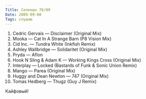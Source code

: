 ```yaml
---
Title: Селекшн 78/09
Date: 2009-09-08
Tags: слушаю
---
```


<div class="text"><p></p><ol>
<li>Cedric Gervais — Disclaimer (Original Mix)</li>
<li>Mooka — Cat In A Strange Barn (P8 Vision Mix)</li>
<li>Cid Inc. — Tundra White (Inkfish Remix)</li>
<li>Ashley Wallbridge — Solidaritet (Original Mix)</li>
<li>Pryda — Aflon</li>
<li>Hook N Sling &amp; Adam K — Working Kings Cross (Original Mix)</li>
<li>Interplay — Locked (Bastards of Funk &amp; Sonic Union Remix)</li>
<li>Mango — Parea (Original Mix)</li>
<li>Huggy and Dean Newton — 747 (Original Mix)</li>
<li>Tomas Hedberg — Thugz (Guy J Remix)</li>
</ol>
Кайфовый!
</div>